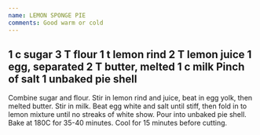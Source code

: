 ```yaml
---
name: LEMON SPONGE PIE
comments: Good warm or cold
---
```

1 c sugar
3 T flour
1 t lemon rind
2 T lemon juice
1 egg, separated
2 T butter, melted
1 c milk
Pinch of salt
1 unbaked pie shell
---
Combine sugar and flour.  Stir in lemon rind and juice, beat in egg yolk, then melted butter.  Stir in milk.  Beat egg white and salt until stiff, then fold in to lemon mixture until no streaks of white show.  Pour into unbaked pie shell.  Bake at 180C for 35-40 minutes.  Cool for 15 minutes before cutting.

